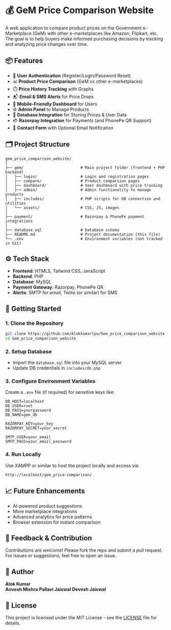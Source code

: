 # 💰 GeM Price Comparison Website

A web application to compare product prices on the Government e-Marketplace (GeM) with other e-marketplaces like Amazon, Flipkart, etc. The goal is to help buyers make informed purchasing decisions by tracking and analyzing price changes over time.

## 📦 Features

- 🔐 **User Authentication** (Register/Login/Password Reset)
- 📊 **Product Price Comparison** (GeM vs other e-marketplaces)
- ⏱️ **Price History Tracking** with Graphs
- 📬 **Email & SMS Alerts** for Price Drops
- 📱 **Mobile-Friendly Dashboard** for Users
- ⚙️ **Admin Panel** to Manage Products
- 💾 **Database Integration** for Storing Prices & User Data
- 💳 **Razorpay Integration** for Payments (and PhonePe QR Support)
- 📨 **Contact Form** with Optional Email Notification

## 🗂️ Project Structure

```
gem_price_comparison_website/
│
├── gem/                         # Main project folder (frontend + PHP backend)
│   ├── login/                   # Login and registration pages
│   ├── compare/                 # Product comparison pages
│   ├── dashboard/               # User dashboard with price tracking
│   ├── admin/                   # Admin functionality to manage products
│   ├── includes/                # PHP scripts for DB connection and utilities
│   └── assets/                  # CSS, JS, images
│
├── payment/                     # Razorpay & PhonePe payment integrations
│
├── database.sql                 # Database schema
├── README.md                    # Project documentation (this file)
└── .env                         # Environment variables (not tracked in Git)
```

## ⚙️ Tech Stack

- **Frontend**: HTML5, Tailwind CSS, JavaScript
- **Backend**: PHP
- **Database**: MySQL
- **Payment Gateway**: Razorpay, PhonePe QR
- **Alerts**: SMTP for email, Twilio (or similar) for SMS

## 🚀 Getting Started

### 1. Clone the Repository

```bash
git clone https://github.com/Alokkumarlpu/Gem_price_comparison_website.git
cd Gem_price_comparison_website
```

### 2. Setup Database

- Import the `database.sql` file into your MySQL server
- Update DB credentials in `includes/db.php`

### 3. Configure Environment Variables

Create a `.env` file (if required) for sensitive keys like:

```env
DB_HOST=localhost
DB_USER=root
DB_PASS=yourpassword
DB_NAME=gem_db

RAZORPAY_KEY=your_key
RAZORPAY_SECRET=your_secret

SMTP_USER=your_email
SMTP_PASS=your_email_password
```

### 4. Run Locally

Use XAMPP or similar to host the project locally and access via:

```
http://localhost/gem_price-comparison/
```

## 📈 Future Enhancements

- AI-powered product suggestions
- More marketplace integrations
- Advanced analytics for price patterns
- Browser extension for instant comparison

## 📮 Feedback & Contribution

Contributions are welcome! Please fork the repo and submit a pull request. For issues or suggestions, feel free to open an issue.

## 👤 Author

**Alok Kumar**  
**Anvesh Mishra**
**Pallavi Jaiswal**
**Devesh Jaiswal**

## 📜 License

This project is licensed under the MIT License - see the [LICENSE](LICENSE) file for details.

